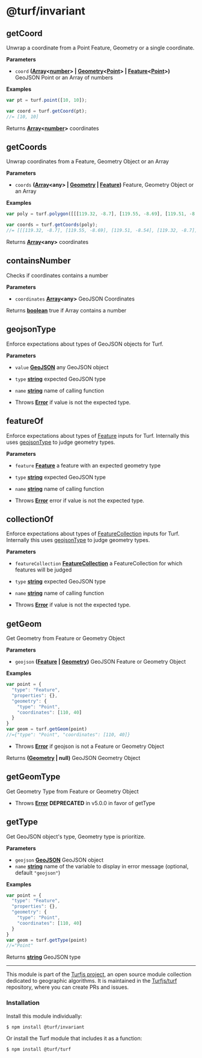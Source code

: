 # @turf/invariant

<!-- Generated by documentation.js. Update this documentation by updating the source code. -->

## getCoord

Unwrap a coordinate from a Point Feature, Geometry or a single coordinate.

**Parameters**

-   `coord` **([Array][1]&lt;[number][2]> | [Geometry][3]&lt;[Point][4]> | [Feature][5]&lt;[Point][4]>)** GeoJSON Point or an Array of numbers

**Examples**

```javascript
var pt = turf.point([10, 10]);

var coord = turf.getCoord(pt);
//= [10, 10]
```

Returns **[Array][1]&lt;[number][2]>** coordinates

## getCoords

Unwrap coordinates from a Feature, Geometry Object or an Array

**Parameters**

-   `coords` **([Array][1]&lt;any> | [Geometry][3] \| [Feature][5])** Feature, Geometry Object or an Array

**Examples**

```javascript
var poly = turf.polygon([[[119.32, -8.7], [119.55, -8.69], [119.51, -8.54], [119.32, -8.7]]]);

var coords = turf.getCoords(poly);
//= [[[119.32, -8.7], [119.55, -8.69], [119.51, -8.54], [119.32, -8.7]]]
```

Returns **[Array][1]&lt;any>** coordinates

## containsNumber

Checks if coordinates contains a number

**Parameters**

-   `coordinates` **[Array][1]&lt;any>** GeoJSON Coordinates

Returns **[boolean][6]** true if Array contains a number

## geojsonType

Enforce expectations about types of GeoJSON objects for Turf.

**Parameters**

-   `value` **[GeoJSON][7]** any GeoJSON object
-   `type` **[string][8]** expected GeoJSON type
-   `name` **[string][8]** name of calling function


-   Throws **[Error][9]** if value is not the expected type.

## featureOf

Enforce expectations about types of [Feature][10] inputs for Turf.
Internally this uses [geojsonType][11] to judge geometry types.

**Parameters**

-   `feature` **[Feature][5]** a feature with an expected geometry type
-   `type` **[string][8]** expected GeoJSON type
-   `name` **[string][8]** name of calling function


-   Throws **[Error][9]** error if value is not the expected type.

## collectionOf

Enforce expectations about types of [FeatureCollection][12] inputs for Turf.
Internally this uses [geojsonType][11] to judge geometry types.

**Parameters**

-   `featureCollection` **[FeatureCollection][13]** a FeatureCollection for which features will be judged
-   `type` **[string][8]** expected GeoJSON type
-   `name` **[string][8]** name of calling function


-   Throws **[Error][9]** if value is not the expected type.

## getGeom

Get Geometry from Feature or Geometry Object

**Parameters**

-   `geojson` **([Feature][5] \| [Geometry][3])** GeoJSON Feature or Geometry Object

**Examples**

```javascript
var point = {
  "type": "Feature",
  "properties": {},
  "geometry": {
    "type": "Point",
    "coordinates": [110, 40]
  }
}
var geom = turf.getGeom(point)
//={"type": "Point", "coordinates": [110, 40]}
```

-   Throws **[Error][9]** if geojson is not a Feature or Geometry Object

Returns **([Geometry][3] | null)** GeoJSON Geometry Object

## getGeomType

Get Geometry Type from Feature or Geometry Object

-   Throws **[Error][9]** **DEPRECATED** in v5.0.0 in favor of getType

## getType

Get GeoJSON object's type, Geometry type is prioritize.

**Parameters**

-   `geojson` **[GeoJSON][7]** GeoJSON object
-   `name` **[string][8]** name of the variable to display in error message (optional, default `"geojson"`)

**Examples**

```javascript
var point = {
  "type": "Feature",
  "properties": {},
  "geometry": {
    "type": "Point",
    "coordinates": [110, 40]
  }
}
var geom = turf.getType(point)
//="Point"
```

Returns **[string][8]** GeoJSON type

[1]: https://developer.mozilla.org/docs/Web/JavaScript/Reference/Global_Objects/Array

[2]: https://developer.mozilla.org/docs/Web/JavaScript/Reference/Global_Objects/Number

[3]: https://tools.ietf.org/html/rfc7946#section-3.1

[4]: https://tools.ietf.org/html/rfc7946#section-3.1.2

[5]: https://tools.ietf.org/html/rfc7946#section-3.2

[6]: https://developer.mozilla.org/docs/Web/JavaScript/Reference/Global_Objects/Boolean

[7]: https://tools.ietf.org/html/rfc7946#section-3

[8]: https://developer.mozilla.org/docs/Web/JavaScript/Reference/Global_Objects/String

[9]: https://developer.mozilla.org/docs/Web/JavaScript/Reference/Global_Objects/Error

[10]: https://tools.ietf.org/html/rfc7946#section-3.2

[11]: #geojsontype

[12]: https://tools.ietf.org/html/rfc7946#section-3.3

[13]: https://tools.ietf.org/html/rfc7946#section-3.3

<!-- This file is automatically generated. Please don't edit it directly:
if you find an error, edit the source file (likely index.js), and re-run
./scripts/generate-readmes in the turf project. -->

---

This module is part of the [Turfjs project](http://turfjs.org/), an open source
module collection dedicated to geographic algorithms. It is maintained in the
[Turfjs/turf](https://github.com/Turfjs/turf) repository, where you can create
PRs and issues.

### Installation

Install this module individually:

```sh
$ npm install @turf/invariant
```

Or install the Turf module that includes it as a function:

```sh
$ npm install @turf/turf
```
